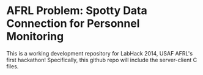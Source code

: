 # AFRL Problem: Spotty Data Connection for Personnel Monitoring

This is a working development repository for LabHack 2014, USAF AFRL's first 
hackathon! Specifically, this github repo will include the server-client C files.

